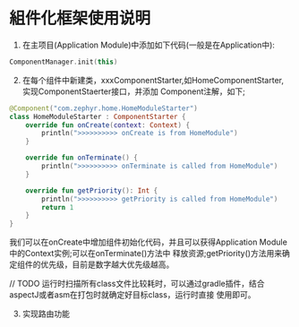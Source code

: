 # 組件化框架使用说明
1. 在主项目(Application Module)中添加如下代码(一般是在Application中):
```kotlin
ComponentManager.init(this)
```
2. 在每个组件中新建类，xxxComponentStarter,如HomeComponentStarter,实现ComponentStaerter接口，并添加
Component注解，如下;
```kotlin
@Component("com.zephyr.home.HomeModuleStarter")
class HomeModuleStarter : ComponentStarter {
    override fun onCreate(context: Context) {
        println(">>>>>>>>>> onCreate is from HomeModule")
    }

    override fun onTerminate() {
        println(">>>>>>>>>> onTerminate is called from HomeModule")
    }

    override fun getPriority(): Int {
        println(">>>>>>>>>> getPriority is called from HomeModule")
        return 1
    }
}
```   
我们可以在onCreate中增加组件初始化代码，并且可以获得Application Module中的Context实例;可以在onTerminate()方法中
释放资源;getPriority()方法用来确定组件的优先级，目前是数字越大优先级越高。

// TODO 运行时扫描所有class文件比较耗时，可以通过gradle插件，结合aspectJ或者asm在打包时就确定好目标class，运行时直接
使用即可。

3. 实现路由功能